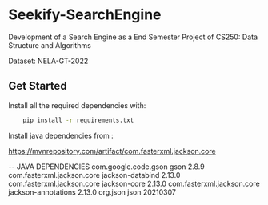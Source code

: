 
# Seekify-SearchEngine

Development of a Search Engine as a End Semester Project of CS250: Data Structure and Algorithms

Dataset: NELA-GT-2022







## Get Started

Install all the required dependencies with:

```bash
    pip install -r requirements.txt
```

Install java dependencies from :

https://mvnrepository.com/artifact/com.fasterxml.jackson.core    

-- JAVA DEPENDENCIES 
<dependencies>
         <dependency>
    <groupId>com.google.code.gson</groupId>
    <artifactId>gson</artifactId>
    <version>2.8.9</version> <!-- Use the latest version available -->
        </dependency>
        <dependency>
            <groupId>com.fasterxml.jackson.core</groupId>
            <artifactId>jackson-databind</artifactId>
            <version>2.13.0</version> <!-- Use the latest version available -->
        </dependency>
        <dependency>
            <groupId>com.fasterxml.jackson.core</groupId>
            <artifactId>jackson-core</artifactId>
            <version>2.13.0</version> <!-- Use the latest version available -->
        </dependency>
        <dependency>
            <groupId>com.fasterxml.jackson.core</groupId>
            <artifactId>jackson-annotations</artifactId>
            <version>2.13.0</version> <!-- Use the latest version available -->
        </dependency>
        <dependency>
            <groupId>org.json</groupId>
            <artifactId>json</artifactId>
            <version>20210307</version> <!-- Use the latest version available -->
        </dependency>
    </dependencies>
